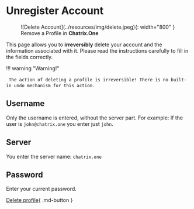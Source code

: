 # Unregister Account

<figure markdown>
   ![Delete Account](../resources/img/delete.jpeg){: width="800" }
   <figcaption>Remove a Profile in <b>Chatrix.One</b></figcaption>
</figure>

This page allows you to **irreversibly** delete your account and the information associated with it. Please read the instructions carefully to fill in the fields correctly.

!!! warning "Warning!"

     The action of deleting a profile is irreversible! There is no built-in undo mechanism for this action.

## Username

Only the username is entered, without the server part. For example: If the user is `john@chatrix.one` you enter just `john`.

## Server

You enter the server name: `chatrix.one`

## Password

Enter your current password.

[Delete profile](https://chatrix.one/user/delete/){ .md-button }